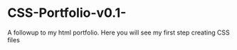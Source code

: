 # CSS-Portfolio-v0.1-
A followup to my html portfolio. Here you will see my first step creating CSS files
